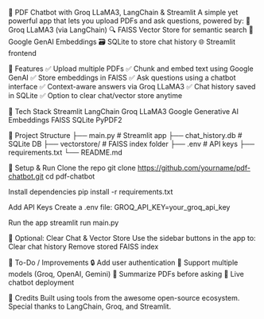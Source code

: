 🧠 PDF Chatbot with Groq LLaMA3, LangChain & Streamlit
A simple yet powerful app that lets you upload PDFs and ask questions, powered by:
🦙 Groq LLaMA3 (via LangChain)
🔍 FAISS Vector Store for semantic search
🧠 Google GenAI Embeddings
🗃️ SQLite to store chat history
🌐 Streamlit frontend


🚀 Features
✅ Upload multiple PDFs
✅ Chunk and embed text using Google GenAI
✅ Store embeddings in FAISS
✅ Ask questions using a chatbot interface
✅ Context-aware answers via Groq LLaMA3
✅ Chat history saved in SQLite
✅ Option to clear chat/vector store anytime


🔧 Tech Stack
Streamlit
LangChain
Groq LLaMA3
Google Generative AI Embeddings
FAISS
SQLite
PyPDF2


📁 Project Structure
├── main.py                   # Streamlit app
├── chat_history.db           # SQLite DB
├── vectorstore/              # FAISS index folder
├── .env                      # API keys
├── requirements.txt
└── README.md


🔑 Setup & Run
Clone the repo
git clone https://github.com/yourname/pdf-chatbot.git
cd pdf-chatbot

Install dependencies
pip install -r requirements.txt

Add API Keys
Create a .env file:
GROQ_API_KEY=your_groq_api_key

Run the app
streamlit run main.py


🧼 Optional: Clear Chat & Vector Store
Use the sidebar buttons in the app to:
Clear chat history
Remove stored FAISS index


📌 To-Do / Improvements
🔒 Add user authentication
🧠 Support multiple models (Groq, OpenAI, Gemini)
📄 Summarize PDFs before asking
💬 Live chatbot deployment



🙌 Credits
Built using tools from the awesome open-source ecosystem.
Special thanks to LangChain, Groq, and Streamlit.
